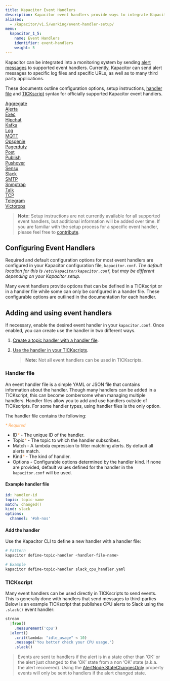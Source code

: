 ```yaml
---
title: Kapacitor Event Handlers
description: Kapacitor event handlers provide ways to integrate Kapacitor alert messages with logging, specific URLs, and many third-party applications.
aliases:
  - /kapacitor/v1.5/working/event-handler-setup/
menu:
  kapacitor_1_5:
    name: Event Handlers
    identifier: event-handlers
    weight: 5
---
```


Kapacitor can be integrated into a monitoring system by sending
[alert messages](/kapacitor/v1.5/nodes/alert_node/#message) to supported event
handlers. Currently, Kapacitor can send alert messages to specific log files and
specific URLs, as well as to many third party applications.

These documents outline configuration options, setup instructions,
[handler file](#handler-file) and [TICKscript](/kapacitor/v1.5/tick/introduction/)
syntax for officially supported Kapacitor event handlers.

[Aggregate](aggregate/)  
[Alerta](alerta/)  
[Exec](exec/)  
[Hipchat](hipchat/)  
[Kafka](kafka/)  
[Log](log/)  
[MQTT](mqtt/)  
[Opsgenie](opsgenie/)  
[Pagerduty](pagerduty/)  
[Post](post/)  
[Publish](publish/)   
[Pushover](pushover/)   
[Sensu](sensu/)  
[Slack](slack/)  
[SMTP](smtp/)  
[Snmptrap](snmptrap/)  
[Talk](talk/)  
[TCP](tcp/)  
[Telegram](telegram/)  
[Victorops](victorops/)  

> **Note:** Setup instructions are not currently available for all supported
> event handlers, but additional information will be added over time. If
> you are familiar with the setup process for a specific event handler, please
> feel free to [contribute](https://github.com/influxdata/docs.influxdata.com/blob/master/CONTRIBUTING.md).

## Configuring Event Handlers
Required and default configuration options for most event handlers are
configured in your Kapacitor configuration file, `kapacitor.conf`.
_The default location for this is `/etc/kapacitor/kapacitor.conf`, but may be
different depending on your Kapacitor setup._

Many event handlers provide options that can be defined in a TICKscript or in a
handler file while some can only be configured in a hander file.
These configurable options are outlined in the documentation for each handler.

## Adding and using event handlers
If necessary, enable the desired event handler in your `kapacitor.conf`. Once
enabled, you can create use the handler in two different ways.

1. [Create a topic handler with a handler file](#handler-file).
2. [Use the handler in your TICKscripts](#tickscript).

    > **Note:** Not all event handlers can be used in TICKscripts.

### Handler file
An event handler file is a simple YAML or JSON file that contains information
about the handler.
Though many handlers can be added in a TICKscript, this can become combersome
when managing multiple handlers.
Handler files allow you to add and use handlers outside of TICKscripts.
For some handler types, using handler files is the only option.

The handler file contains the following:

<span style="color: #ff9e46; font-style: italic; font-size: .8rem;">* Required</span>

- ID<span style="color: #ff9e46; font-style: italic;">\*</span> - The unique ID
  of the handler.
- Topic<span style="color: #ff9e46; font-style: italic;">\*</span> - The topic
  to which the handler subscribes.
- Match - A lambda expression to filter matching alerts. By default all alerts
  match.
- Kind<span style="color: #ff9e46; font-style: italic;">\*</span> - The kind of
  handler.
- Options - Configurable options determined by the handler kind. If none are
  provided, default values defined for the handler in the `kapacitor.conf` will
  be used.

#### Example handler file
```yaml
id: handler-id
topic: topic-name
match: changed()
kind: slack
options:
  channel: '#oh-nos'
```

#### Add the handler
Use the Kapacitor CLI to define a new handler with a handler file:

```bash
# Pattern
kapacitor define-topic-handler <handler-file-name>

# Example
kapacitor define-topic-handler slack_cpu_handler.yaml
```

### TICKscript
Many event handlers can be used directly in TICKscripts to send events.
This is generally done with handlers that send messages to third-parties Below
is an example TICKscript that publishes CPU alerts to Slack using the `.slack()`
event handler:

```js
stream
  |from()
    .measurement('cpu')
  |alert()
    .crit(lambda: "idle_usage" < 10)
    .message('You better check your CPU usage.')
    .slack()
```

> Events are sent to handlers if the alert is in a state other than ‘OK’ or the
alert just changed to the ‘OK’ state from a non ‘OK’ state (a.k.a. the alert
recovered). Using the [AlertNode.StateChangesOnly](/kapacitor/v1.5/nodes/alert_node/#statechangesonly) property events will only be
sent to handlers if the alert changed state.
